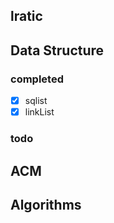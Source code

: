 lratic
---

## Data Structure
### completed 
- [x] sqlist
- [x] linkList

### todo


## ACM


## Algorithms
